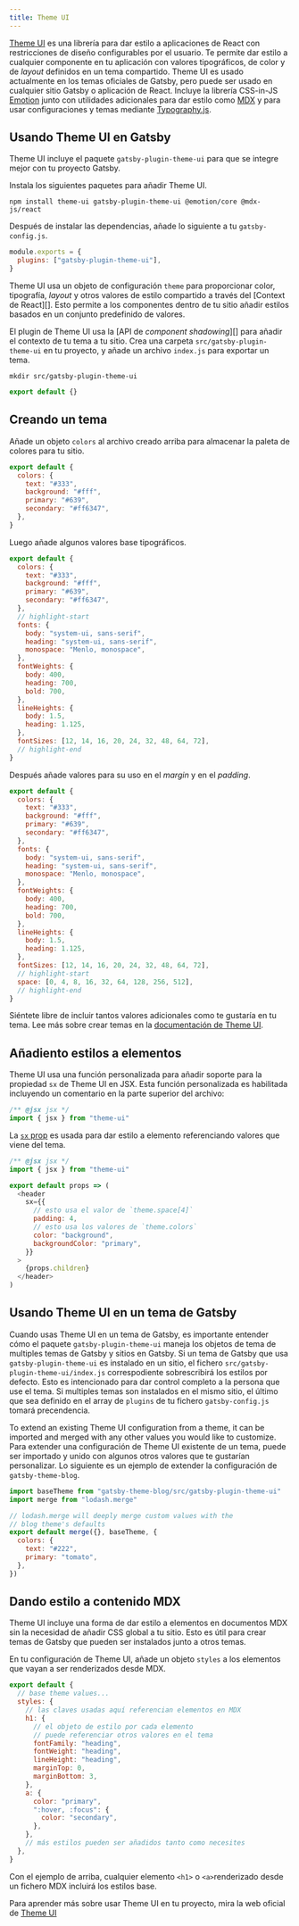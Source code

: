 ```yaml
---
title: Theme UI
---
```


[Theme UI][] es una librería para dar estilo a aplicaciones de React con restricciones de diseño configurables por el usuario.
Te permite dar estilo a cualquier componente en tu aplicación con valores tipográficos, de color y de _layout_ definidos en un tema compartido.
Theme UI es usado actualmente en los temas oficiales de Gatsby, pero puede ser usado en cualquier sitio Gatsby o aplicación de React.
Incluye la librería CSS-in-JS [Emotion][] junto con utilidades adicionales para dar estilo como [MDX][] y para usar configuraciones y temas mediante [Typography.js][].

## Usando Theme UI en Gatsby

Theme UI incluye el paquete `gatsby-plugin-theme-ui` para que se integre mejor con tu proyecto Gatsby.

Instala los siguientes paquetes para añadir Theme UI.

```shell
npm install theme-ui gatsby-plugin-theme-ui @emotion/core @mdx-js/react
```

Después de instalar las dependencias, añade lo siguiente a tu `gatsby-config.js`.

```js:title=gatsby-config.js
module.exports = {
  plugins: ["gatsby-plugin-theme-ui"],
}
```

Theme UI usa un objeto de configuración `theme` para proporcionar color, tipografía, _layout_ y otros valores de estilo compartido a través del [Context de React][].
Esto permite a los componentes dentro de tu sitio añadir estilos basados en un conjunto predefinido de valores.

El plugin de Theme UI usa la [API de _component shadowing_][] para añadir el contexto de tu tema a tu sitio.
Crea una carpeta `src/gatsby-plugin-theme-ui` en tu proyecto, y añade un archivo `index.js` para exportar un tema.

```shell
mkdir src/gatsby-plugin-theme-ui
```

```js:title=src/gatsby-plugin-theme-ui/index.js
export default {}
```

## Creando un tema

Añade un objeto `colors` al archivo creado arriba para almacenar la paleta de colores para tu sitio.

```js:title=src/gatsby-plugin-theme-ui/index.js
export default {
  colors: {
    text: "#333",
    background: "#fff",
    primary: "#639",
    secondary: "#ff6347",
  },
}
```

Luego añade algunos valores base tipográficos.

```js:title=src/gatsby-plugin-theme-ui/index.js
export default {
  colors: {
    text: "#333",
    background: "#fff",
    primary: "#639",
    secondary: "#ff6347",
  },
  // highlight-start
  fonts: {
    body: "system-ui, sans-serif",
    heading: "system-ui, sans-serif",
    monospace: "Menlo, monospace",
  },
  fontWeights: {
    body: 400,
    heading: 700,
    bold: 700,
  },
  lineHeights: {
    body: 1.5,
    heading: 1.125,
  },
  fontSizes: [12, 14, 16, 20, 24, 32, 48, 64, 72],
  // highlight-end
}
```

Después añade valores para su uso en el _margin_ y en el _padding_.

```js:title=src/gatsby-plugin-theme-ui/index.js
export default {
  colors: {
    text: "#333",
    background: "#fff",
    primary: "#639",
    secondary: "#ff6347",
  },
  fonts: {
    body: "system-ui, sans-serif",
    heading: "system-ui, sans-serif",
    monospace: "Menlo, monospace",
  },
  fontWeights: {
    body: 400,
    heading: 700,
    bold: 700,
  },
  lineHeights: {
    body: 1.5,
    heading: 1.125,
  },
  fontSizes: [12, 14, 16, 20, 24, 32, 48, 64, 72],
  // highlight-start
  space: [0, 4, 8, 16, 32, 64, 128, 256, 512],
  // highlight-end
}
```

Siéntete libre de incluir tantos valores adicionales como te gustaría en tu tema.
Lee más sobre crear temas en la [documentación de Theme UI](https://theme-ui.com/theming).

## Añadiento estilos a elementos

Theme UI usa una función personalizada para añadir soporte para la propiedad `sx` de Theme UI en JSX.
Esta función personalizada es habilitada incluyendo un comentario en la parte superior del archivo:

```js
/** @jsx jsx */
import { jsx } from "theme-ui"
```

La [`sx` prop][] es usada para dar estilo a elemento referenciando valores que viene del tema.

[`sx` prop]: https://theme-ui.com/sx-prop

```js:title=src/components/header.js
/** @jsx jsx */
import { jsx } from "theme-ui"

export default props => (
  <header
    sx={{
      // esto usa el valor de `theme.space[4]`
      padding: 4,
      // esto usa los valores de `theme.colors`
      color: "background",
      backgroundColor: "primary",
    }}
  >
    {props.children}
  </header>
)
```

## Usando Theme UI en un tema de Gatsby

Cuando usas Theme UI en un tema de Gatsby, es importante entender cómo el paquete `gatsby-plugin-theme-ui` maneja los objetos de tema de multiples temas de Gatsby y sitios en Gatsby.
Si un tema de Gatsby que usa `gatsby-plugin-theme-ui` es instalado en un sitio, el fichero `src/gatsby-plugin-theme-ui/index.js` correspodiente sobrescribirá los estilos por defecto.
Esto es intencionado para dar control completo a la persona que use el tema.
Si multiples temas son instalados en el mismo sitio, el último que sea definido en el array de `plugins` de tu fichero `gatsby-config.js` tomará precendencia.

To extend an existing Theme UI configuration from a theme, it can be imported and merged with any other values you would like to customize.
Para extender una configuración de Theme UI existente de un tema, puede ser importado y unido con algunos otros valores que te gustarían personalizar. 
Lo siguiente es un ejemplo de extender la configuración de `gatsby-theme-blog`.

```js:title=src/gatsby-plugin-theme-ui/index.js
import baseTheme from "gatsby-theme-blog/src/gatsby-plugin-theme-ui"
import merge from "lodash.merge"

// lodash.merge will deeply merge custom values with the
// blog theme's defaults
export default merge({}, baseTheme, {
  colors: {
    text: "#222",
    primary: "tomato",
  },
})
```

## Dando estilo a contenido MDX

Theme UI incluye una forma de dar estilo a elementos en documentos MDX sin la necesidad de añadir CSS global a tu sitio.
Esto es útil para crear temas de Gatsby que pueden ser instalados junto a otros temas.

En tu configuración de Theme UI, añade un objeto `styles` a los elementos que vayan a ser renderizados desde MDX.

```js:title=src/gatsby-plugin-theme-ui/index.js
export default {
  // base theme values...
  styles: {
    // las claves usadas aquí referencian elementos en MDX
    h1: {
      // el objeto de estilo por cada elemento
      // puede referenciar otros valores en el tema
      fontFamily: "heading",
      fontWeight: "heading",
      lineHeight: "heading",
      marginTop: 0,
      marginBottom: 3,
    },
    a: {
      color: "primary",
      ":hover, :focus": {
        color: "secondary",
      },
    },
    // más estilos pueden ser añadidos tanto como necesites
  },
}
```

Con el ejemplo de arriba, cualquier elemento `<h1>` o `<a>`renderizado desde un fichero MDX incluirá los estilos base.

Para aprender más sobre usar Theme UI en tu proyecto, mira la web oficial de [Theme UI][theme ui]

[theme ui]: https://theme-ui.com
[emotion]: /docs/emotion
[mdx]: /docs/mdx
[typography.js]: /docs/typography-js
[react context]: https://reactjs.org/docs/context.html
[component shadowing api]: /docs/themes/api-reference#component-shadowing
